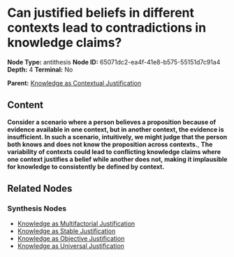 # Can justified beliefs in different contexts lead to contradictions in knowledge claims?

**Node Type:** antithesis
**Node ID:** 65071dc2-ea4f-41e8-b575-55151d7c91a4
**Depth:** 4
**Terminal:** No

**Parent:** [Knowledge as Contextual Justification](knowledge-as-contextual-justification-synthesis-ecf9bb57-9827-4354-91ad-38547694bed7.md)

## Content

**Consider a scenario where a person believes a proposition because of evidence available in one context, but in another context, the evidence is insufficient. In such a scenario, intuitively, we might judge that the person both knows and does not know the proposition across contexts.**, **The variability of contexts could lead to conflicting knowledge claims where one context justifies a belief while another does not, making it implausible for knowledge to consistently be defined by context.**

## Related Nodes

### Synthesis Nodes

- [Knowledge as Multifactorial Justification](knowledge-as-multifactorial-justification-synthesis-423fa9be-361f-4cff-b055-f8aea561660c.md)
- [Knowledge as Stable Justification](knowledge-as-stable-justification-synthesis-d8988dd6-410b-4ff8-afc0-0a9fc83d2ab5.md)
- [Knowledge as Objective Justification](knowledge-as-objective-justification-synthesis-19a2cdf3-a2da-4913-8167-8937347f238f.md)
- [Knowledge as Universal Justification](knowledge-as-universal-justification-synthesis-54f0c357-877f-4ba3-a4e2-5a9fee8cf385.md)
